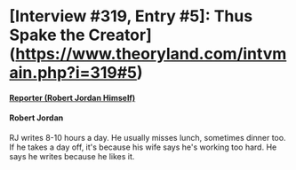 # [Interview #319, Entry #5]: Thus Spake the Creator](https://www.theoryland.com/intvmain.php?i=319#5)

#### [Reporter (Robert Jordan Himself)](http://www.oocities.org/area51/stargate/8513/creator-jordan.htm)

#### Robert Jordan

RJ writes 8-10 hours a day. He usually misses lunch, sometimes dinner too. If he takes a day off, it's because his wife says he's working too hard. He says he writes because he likes it.

